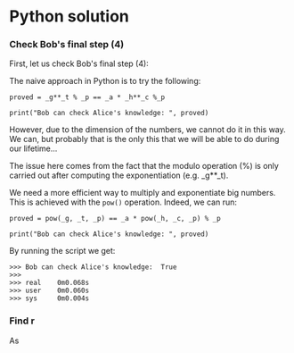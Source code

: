 # Python solution


### Check Bob's final step (4)

First, let us check Bob's final step (4):


The naive approach in Python is to try the following:

```
proved = _g**_t % _p == _a * _h**_c %_p

print("Bob can check Alice's knowledge: ", proved)
```

However, due to the dimension of the numbers, we cannot do it in this way. We can, but probably that is the only this that we will 
be able to do during our lifetime...

The issue here comes from the fact that the modulo operation (%) is only carried out after computing the exponentiation (e.g. _g**_t). 

We need a more efficient way to multiply and exponentiate big numbers. This is achieved with the `pow()` operation. Indeed, we can run:

```
proved = pow(_g, _t, _p) == _a * pow(_h, _c, _p) % _p

print("Bob can check Alice's knowledge: ", proved)
```

By running the script we get:

```
>>> Bob can check Alice's knowledge:  True
>>>
>>> real    0m0.068s
>>> user    0m0.060s
>>> sys     0m0.004s
```

### Find r

As 




